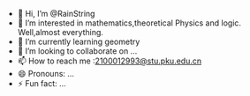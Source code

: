 - 👋 Hi, I’m @RainString
- 👀 I’m interested in mathematics,theoretical Physics and logic. Well,almost everything.
- 🌱 I’m currently learning geometry
- 💞️ I’m looking to collaborate on ...
- 📫 How to reach me :2100012993@stu.pku.edu.cn
- 😄 Pronouns: ...
- ⚡ Fun fact: ...

<!---
RainString/RainString is a ✨ special ✨ repository because its `README.md` (this file) appears on your GitHub profile.
You can click the Preview link to take a look at your changes.
--->
